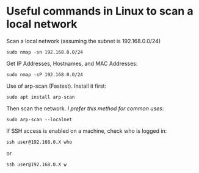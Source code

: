 # Useful commands in Linux to scan a local network

Scan a local network (assuming the subnet is 192.168.0.0/24)

`sudo nmap -sn 192.168.0.0/24`

Get IP Addresses, Hostnames, and MAC Addresses:

`sudo nmap -sP 192.168.0.0/24`

Use of arp-scan (Fastest). Install it first:

`sudo apt install arp-scan`

Then scan the network. *I prefer this method for common uses*:

`sudo arp-scan --localnet` 

If SSH access is enabled on a machine, check who is logged in:

`ssh user@192.168.0.X who`

or

`ssh user@192.168.0.X w`